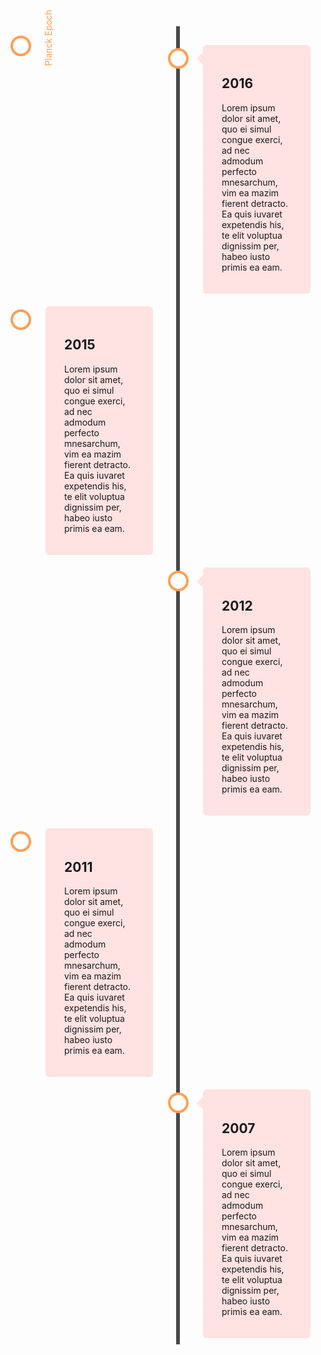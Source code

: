 <style>
div {
    box-sizing: border-box;
}



/* The actual timeline (the vertical ruler) */
.timeline {
    position: relative;
    
    margin: 0 auto;
}

/* Epoch text - rotated */
div.epoch{   
    position: absolute;    
    left: 0;
    top: 50%;
    color: #FF9F55;
    z-index: 1;
    -ms-transform: rotate(-90deg); /* IE 9 */
    -webkit-transform: rotate(-90deg); /* Safari 3-8 */
    transform: rotate(-90deg);
}

/* The actual timeline (the vertical ruler) */
.timeline::after {
    content: '';
    position: absolute;
    width: 6px;
    background-color: #4a494a;
    top: 0;
    bottom: 0;
    left: 50%;
    margin-left: -3px;
}

/* Container around content */
.container {
    padding: 10px 40px;
    position: relative;
    background-color: inherit;
    width: 50%;
}

/* The circles on the timeline */
.container::after {
    content: '';
    position: absolute;
    width: 25px;
    height: 25px;
    right: -17px;
    background-color: white;
    border: 4px solid #FF9F55;
    top: 15px;
    border-radius: 50%;
    z-index: 1;
}

/* Place the container to the left */
.left {
    left: 0;
}

/* Place the container to the right */
.right {
    left: 50%;
}



/* Add arrows to the right container (pointing left) */
.right::before {
    content: " ";
    height: 0;
    position: absolute;
    top: 22px;
    width: 0;
    z-index: 1;
    left: 30px;
    border: medium solid white;
    border-width: 10px 10px 10px 0;
    border-color: transparent #ffe2e2 transparent transparent;
}

/* Fix the circle for containers on the right side */
.left::after, .right::after {
    left: -16px;
}

/* The actual content */
.content {
    padding: 20px 30px;
    background-color: #ffe2e2;
    position: relative;
    border-radius: 6px;
}

/* Media queries - Responsive timeline on screens less than 600px wide */
@media screen and (max-width: 600px) {
  /* Place the timelime to the left */
  .timeline::after {
    left: 31px;
  }
  
  /* Full-width containers */
  .container {
    width: 100%;
    padding-left: 70px;
    padding-right: 25px;
  }
  
  /* Make sure that all arrows are pointing leftwards */
  .container::before {
    left: 60px;
    border: medium solid white;
    border-width: 10px 10px 10px 0;
    border-color: transparent #ffe2e2 transparent transparent;
  }

  /* Make sure all circles are at the same spot */
  .right::after {
    left: 15px;
  }
  
  /* Make all right containers behave like the left ones */
  .right {
    left: 0%;
  }
}
</style>


<div class="timeline">
    
  <div class="container left">
    <div class="epoch">
            Planck Epoch
    </div>
   </div>
  
  <div class="container right">
    <div class="content">
      <h2>2016</h2>
      <p>Lorem ipsum dolor sit amet, quo ei simul congue exerci, ad nec admodum perfecto mnesarchum, vim ea mazim fierent detracto. Ea quis iuvaret expetendis his, te elit voluptua dignissim per, habeo iusto primis ea eam.</p>
    </div>
  </div>
  <div class="container left">
    <div class="content">
      <h2>2015</h2>
      <p>Lorem ipsum dolor sit amet, quo ei simul congue exerci, ad nec admodum perfecto mnesarchum, vim ea mazim fierent detracto. Ea quis iuvaret expetendis his, te elit voluptua dignissim per, habeo iusto primis ea eam.</p>
    </div>
  </div>
  <div class="container right">
    <div class="content">
      <h2>2012</h2>
      <p>Lorem ipsum dolor sit amet, quo ei simul congue exerci, ad nec admodum perfecto mnesarchum, vim ea mazim fierent detracto. Ea quis iuvaret expetendis his, te elit voluptua dignissim per, habeo iusto primis ea eam.</p>
    </div>
  </div>
  <div class="container left">
    <div class="content">
      <h2>2011</h2>
      <p>Lorem ipsum dolor sit amet, quo ei simul congue exerci, ad nec admodum perfecto mnesarchum, vim ea mazim fierent detracto. Ea quis iuvaret expetendis his, te elit voluptua dignissim per, habeo iusto primis ea eam.</p>
    </div>
  </div>
  <div class="container right">
    <div class="content">
      <h2>2007</h2>
      <p>Lorem ipsum dolor sit amet, quo ei simul congue exerci, ad nec admodum perfecto mnesarchum, vim ea mazim fierent detracto. Ea quis iuvaret expetendis his, te elit voluptua dignissim per, habeo iusto primis ea eam.</p>
    </div>
  </div>
</div>
